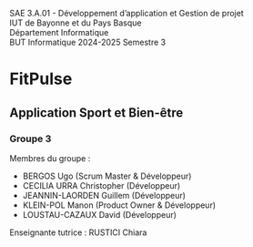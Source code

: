 SAE 3.A.01 - Développement d’application et Gestion de projet<br/>
IUT de Bayonne et du Pays Basque<br/>
Département Informatique<br/>
BUT Informatique 2024-2025 Semestre 3<br/>

<h1>FitPulse</h1>
<h2>Application Sport et Bien-être</h2>
<h3>Groupe 3</h3>

Membres du groupe :
<ul> 
    <li>BERGOS Ugo (Scrum Master & Développeur)</li>
     <li>CECILIA URRA Christopher (Développeur)</li>
     <li>JEANNIN-LAORDEN Guillem (Développeur)</li>
     <li>KLEIN-POL Manon (Product Owner & Développeur)</li>
     <li>LOUSTAU-CAZAUX David (Développeur)</li>
</ul>

Enseignante tutrice : RUSTICI Chiara
